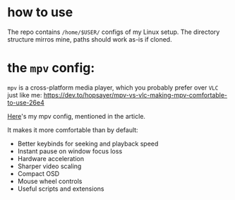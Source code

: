 # how to use
The repo contains `/home/$USER/` configs of my Linux setup. 
The directory structure mirros mine, paths should work as-is if cloned. 

# the `mpv` config:
`mpv` is a cross-platform media player, which you probably prefer over `VLC` just like me: 
https://dev.to/hopsayer/mpv-vs-vlc-making-mpv-comfortable-to-use-26e4

[Here](https://github.com/hopsayer/personal-linux-configs/tree/main/.config/mpv)'s my mpv config, mentioned in the article. 
 
It makes it more comfortable than by default:

* Better keybinds for seeking and playback speed
* Instant pause on window focus loss
* Hardware acceleration
* Sharper video scaling
* Compact OSD
* Mouse wheel controls
* Useful scripts and extensions
